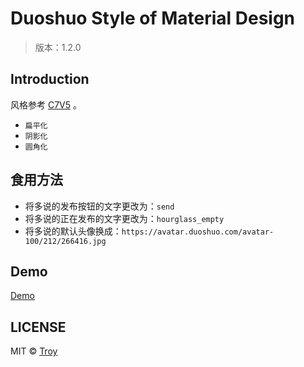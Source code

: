 # Duoshuo Style of Material Design
> 版本：1.2.0

## Introduction

风格参考 [C7V5](http://c7sky.com/wordpress-theme-c7v5.html) 。

+ `扁平化`
+ `阴影化`
+ `圆角化`

## 食用方法

+ 将多说的发布按钮的文字更改为：`send`
+ 将多说的正在发布的文字更改为：`hourglass_empty`
+ 将多说的默认头像换成：`https://avatar.duoshuo.com/avatar-100/212/266416.jpg`

## Demo

[Demo](https://itroy.cc/guestbook)

## LICENSE

MIT © [Troy](https://github.com/TroyXun)
